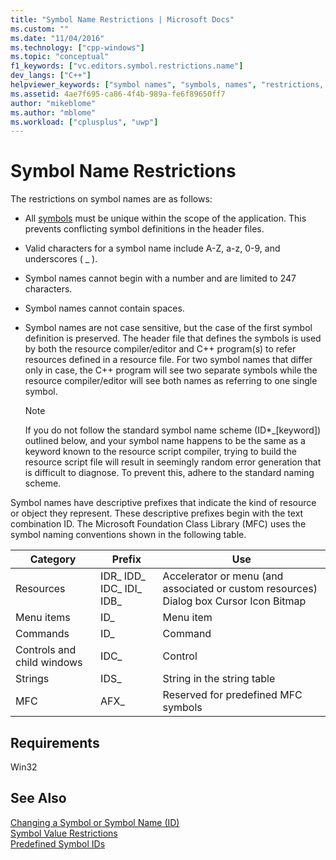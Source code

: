 ```yaml
---
title: "Symbol Name Restrictions | Microsoft Docs"
ms.custom: ""
ms.date: "11/04/2016"
ms.technology: ["cpp-windows"]
ms.topic: "conceptual"
f1_keywords: ["vc.editors.symbol.restrictions.name"]
dev_langs: ["C++"]
helpviewer_keywords: ["symbol names", "symbols, names", "restrictions, symbol names"]
ms.assetid: 4ae7f695-ca86-4f4b-989a-fe6f89650ff7
author: "mikeblome"
ms.author: "mblome"
ms.workload: ["cplusplus", "uwp"]
---
```

# Symbol Name Restrictions
The restrictions on symbol names are as follows:  
  
-   All [symbols](../windows/symbols-resource-identifiers.md) must be unique within the scope of the application. This prevents conflicting symbol definitions in the header files.  
  
-   Valid characters for a symbol name include A-Z, a-z, 0-9, and underscores ( _ ).  
  
-   Symbol names cannot begin with a number and are limited to 247 characters.  
  
-   Symbol names cannot contain spaces.  
  
-   Symbol names are not case sensitive, but the case of the first symbol definition is preserved. The header file that defines the symbols is used by both the resource compiler/editor and C++ program(s) to refer resources defined in a resource file. For two symbol names that differ only in case, the C++ program will see two separate symbols while the resource compiler/editor will see both names as referring to one single symbol.  
  
    > [!NOTE]
    >  If you do not follow the standard symbol name scheme (ID*_[keyword]) outlined below, and your symbol name happens to be the same as a keyword known to the resource script compiler, trying to build the resource script file will result in seemingly random error generation that is difficult to diagnose. To prevent this, adhere to the standard naming scheme.  
  
 Symbol names have descriptive prefixes that indicate the kind of resource or object they represent. These descriptive prefixes begin with the text combination ID. The Microsoft Foundation Class Library (MFC) uses the symbol naming conventions shown in the following table.  
  
|Category|Prefix|Use|  
|--------------|------------|---------|  
|Resources|IDR_ IDD_ IDC_ IDI_ IDB_|Accelerator or menu (and associated or custom resources) Dialog box Cursor Icon Bitmap|  
|Menu items|ID_|Menu item|  
|Commands|ID_|Command|  
|Controls and child windows|IDC_|Control|  
|Strings|IDS_|String in the string table|  
|MFC|AFX_|Reserved for predefined MFC symbols|  
  
## Requirements  
 Win32  
  
## See Also  
 [Changing a Symbol or Symbol Name (ID)](../windows/changing-a-symbol-or-symbol-name-id.md)   
 [Symbol Value Restrictions](../windows/symbol-value-restrictions.md)   
 [Predefined Symbol IDs](../windows/predefined-symbol-ids.md)